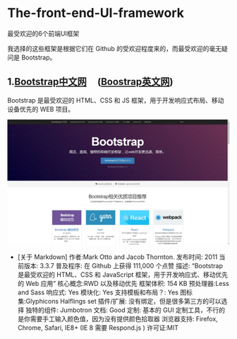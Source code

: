 # The-front-end-UI-framework
最受欢迎的6个前端UI框架

我选择的这些框架是根据它们在 Github 的受欢迎程度来的，而最受欢迎的毫无疑问是 Bootstrap。

## 1.[Bootstrap中文网](http://www.bootcss.com)     ([Boostrap英文网](http://getbootstrap.com))

Bootstrap 是最受欢迎的 HTML、CSS 和 JS 框架，用于开发响应式布局、移动设备优先的 WEB 项目。

![Bootstrap](https://github.com/Eaaon/The-front-end-UI-framework/blob/master/imgs/Bootstrap.png)

* [关于 Markdown]
作者:Mark Otto and Jacob Thornton.
发布时间: 2011
当前版本: 3.3.7
普及程序: 在 Github 上获得 111,000 个点赞
描述: “Bootstrap 是最受欢迎的 HTML、CSS 和 JavaScript 框架，用于开发响应式、移动优先的 Web 应用”
核心概念:RWD 以及移动优先
框架体积: 154 KB
预处理器:Less and Sass
响应式: Yes
模块化: Yes
支持模板和布局？: Yes
图标集:Glyphicons Halflings set
插件/扩展: 没有绑定，但是很多第三方的可以选择
独特的组件: Jumbotron
文档: Good
定制: 基本的 GUI 定制工具，不行的是你需要手工输入颜色值，因为没有提供颜色拾取器
浏览器支持: Firefox, Chrome, Safari, IE8+ (IE 8 需要 Respond.js )
许可证:MIT
